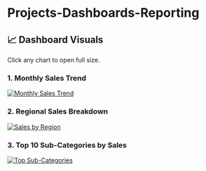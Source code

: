 # Projects-Dashboards-Reporting
## 📈 Dashboard Visuals

Click any chart to open full size.

### 1. Monthly Sales Trend
[![Monthly Sales Trend](images/monthly_sales_trend.png)](images/monthly_sales_trend.png)

### 2. Regional Sales Breakdown
[![Sales by Region](images/sales_by_region.png)](images/sales_by_region.png)

### 3. Top 10 Sub-Categories by Sales
[![Top Sub-Categories](images/top_subcategories.png)](images/top_subcategories.png)
